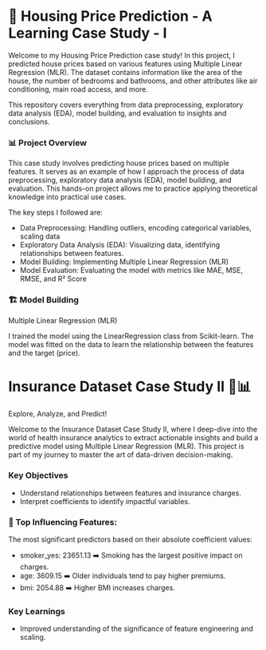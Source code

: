 # **🏡 Housing Price Prediction - A Learning Case Study - I**

Welcome to my Housing Price Prediction case study! In this project, I predicted house prices based on various features using Multiple Linear Regression (MLR). The dataset contains information like the area of the house, the number of bedrooms and bathrooms, and other attributes like air conditioning, main road access, and more.

This repository covers everything from data preprocessing, exploratory data analysis (EDA), model building, and evaluation to insights and conclusions.

### 📊 Project Overview

This case study involves predicting house prices based on multiple features. It serves as an example of how I approach the process of data preprocessing, exploratory data analysis (EDA), model building, and evaluation. This hands-on project allows me to practice applying theoretical knowledge into practical use cases.

The key steps I followed are:

* Data Preprocessing: Handling outliers, encoding categorical variables, scaling data
* Exploratory Data Analysis (EDA): Visualizing data, identifying relationships between features.
* Model Building: Implementing Multiple Linear Regression (MLR)
* Model Evaluation: Evaluating the model with metrics like MAE, MSE, RMSE, and R² Score

### 🏗️ Model Building

Multiple Linear Regression (MLR)

I trained the model using the LinearRegression class from Scikit-learn. The model was fitted on the data to learn the relationship between the features and the target (price).


# Insurance Dataset Case Study II 🏥📊

Explore, Analyze, and Predict!

Welcome to the Insurance Dataset Case Study II, where I deep-dive into the world of health insurance analytics to extract actionable insights and build a predictive model using Multiple Linear Regression (MLR). This project is part of my journey to master the art of data-driven decision-making.

### Key Objectives
* Understand relationships between features and insurance charges.
* Interpret coefficients to identify impactful variables.

### 📌 Top Influencing Features:

The most significant predictors based on their absolute coefficient values:

* smoker_yes: 23651.13 ➡️ Smoking has the largest positive impact on charges.
* age: 3609.15 ➡️ Older individuals tend to pay higher premiums.
* bmi: 2054.88 ➡️ Higher BMI increases charges.

### Key Learnings
* Improved understanding of the significance of feature engineering and scaling.
